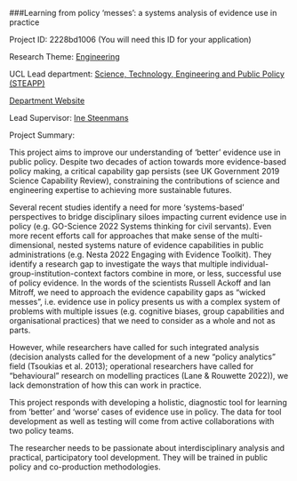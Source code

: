 ###Learning from policy ‘messes’: a systems analysis of evidence use in practice

Project ID: 2228bd1006
(You will need this ID for your application)

Research Theme: [Engineering](../themes/engineering.md)

UCL Lead department: [Science, Technology, Engineering and Public Policy (STEAPP)](../departments/science-technology-engineering-and-public-policy.md)

[Department Website](https://www.ucl.ac.uk/steapp)

Lead Supervisor: [Ine Steenmans](https://iris.ucl.ac.uk/iris/browse/profile?upi=ISTEE12)

Project Summary:

This project aims to improve our understanding of ‘better’ evidence use in public policy. Despite two decades of action towards more evidence-based policy making, a critical capability gap persists (see UK Government 2019 Science Capability Review), constraining
 the contributions of science and engineering expertise to achieving more sustainable futures.
 
 Several recent studies identify a need for more ‘systems-based’ perspectives to bridge disciplinary siloes impacting current evidence use in policy (e.g. GO-Science 2022 Systems thinking for civil servants). Even more recent efforts call for approaches that make sense of the multi-dimensional, nested systems nature of evidence capabilities in public administrations (e.g. Nesta 2022 Engaging with Evidence Toolkit). They identify a research gap to investigate the ways that multiple individual-group-institution-context factors combine in more, or less, successful use of policy evidence. In the words of the scientists Russell Ackoff and Ian Mitroff, we need to approach the evidence capability gaps as “wicked messes”, i.e. evidence use in policy presents us with a complex system of problems with multiple issues (e.g. cognitive biases, group capabilities and organisational practices) that we need to consider as a whole
 and not as parts.
 
 However, while researchers have called for such integrated analysis (decision analysts called for the development of a new “policy analytics” field (Tsoukias et al. 2013); operational researchers have called for “behavioural” research on modelling practices (Lane & Rouwette
 2022)), we lack demonstration of how this can work in practice.
 
 This project responds with developing a holistic, diagnostic tool for learning from ‘better’ and ‘worse’ cases of evidence use in policy. The data for tool development as well as testing will come from active collaborations with two policy teams.
 
 The researcher needs to be passionate about interdisciplinary analysis and practical, participatory tool development. They will be trained in public policy and co-production methodologies.